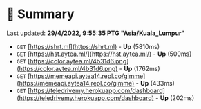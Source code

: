 # 📖 Summary
Last updated: **29/4/2022, 9:55:35 PTG "Asia/Kuala_Lumpur"**

- `GET` [https://shrt.ml](https://shrt.ml) - **Up** (5810ms)
- `GET` [https://hst.aytea.ml/](https://hst.aytea.ml/) - **Up** (500ms)
- `GET` [https://color.aytea.ml/4b31d6.png](https://color.aytea.ml/4b31d6.png) - **Up** (1762ms)
- `GET` [https://memeapi.aytea14.repl.co/gimme](https://memeapi.aytea14.repl.co/gimme) - **Up** (433ms)
- `GET` [https://teledrivemy.herokuapp.com/dashboard](https://teledrivemy.herokuapp.com/dashboard) - **Up** (202ms)
